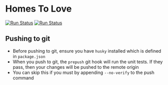 # Homes To Love

[![Run Status](https://api.shippable.com/projects/583638ac2bbf381000dffe19/badge?branch=master)](https://app.shippable.com/projects/583638ac2bbf381000dffe19)
[![Run Status](https://api.shippable.com/projects/583638ac2bbf381000dffe19/coverageBadge?branch=master)](https://app.shippable.com/projects/583638ac2bbf381000dffe19)

## Pushing to git

* Before pushing to git, ensure you have `husky` installed which is defined in `package.json`
* When you push to git, the `prepush` git hook will run the unit tests. If they pass, then your changes will be pushed to the remote origin
* You can skip this if you must by appending `--no-verify` to the push command
